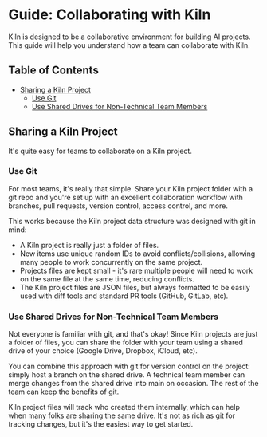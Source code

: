 # Guide: Collaborating with Kiln

Kiln is designed to be a collaborative environment for building AI projects. This guide will help you understand how a team can collaborate with Kiln.

## Table of Contents

- [Sharing a Kiln Project](#sharing-a-kiln-project)
  - [Use Git](#use-git)
  - [Use Shared Drives for Non-Technical Team Members](#use-shared-drives-for-non-technical-team-members)

## Sharing a Kiln Project

It's quite easy for teams to collaborate on a Kiln project.

### Use Git

For most teams, it's really that simple. Share your Kiln project folder with a git repo and you're set up with an excellent collaboration workflow with branches, pull requests, version control, access control, and more.

This works because the Kiln project data structure was designed with git in mind:

- A Kiln project is really just a folder of files.
- New items use unique random IDs to avoid conflicts/collisions, allowing many people to work concurrently on the same project.
- Projects files are kept small - it's rare multiple people will need to work on the same file at the same time, reducing conflicts.
- The Kiln project files are JSON files, but always formatted to be easily used with diff tools and standard PR tools (GitHub, GitLab, etc).

### Use Shared Drives for Non-Technical Team Members

Not everyone is familiar with git, and that's okay! Since Kiln projects are just a folder of files, you can share the folder with your team using a shared drive of your choice (Google Drive, Dropbox, iCloud, etc).

You can combine this approach with git for version control on the project: simply host a branch on the shared drive. A technical team member can merge changes from the shared drive into main on occasion. The rest of the team can keep the benefits of git.

Kiln project files will track who created them internally, which can help when many folks are sharing the same drive. It's not as rich as git for tracking changes, but it's the easiest way to get started.
